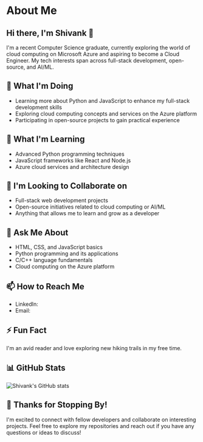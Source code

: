 # About Me

## Hi there, I'm Shivank 👋

I'm a recent Computer Science graduate, currently exploring the world of cloud computing on Microsoft Azure and aspiring to become a Cloud Engineer. My tech interests span across full-stack development, open-source, and AI/ML.

## 🔭 What I'm Doing

- Learning more about Python and JavaScript to enhance my full-stack development skills
- Exploring cloud computing concepts and services on the Azure platform
- Participating in open-source projects to gain practical experience

## 🌱 What I'm Learning

- Advanced Python programming techniques
- JavaScript frameworks like React and Node.js
- Azure cloud services and architecture design

## 👯 I'm Looking to Collaborate on

- Full-stack web development projects
- Open-source initiatives related to cloud computing or AI/ML
- Anything that allows me to learn and grow as a developer

## 💬 Ask Me About

- HTML, CSS, and JavaScript basics
- Python programming and its applications
- C/C++ language fundamentals
- Cloud computing on the Azure platform

## 📫 How to Reach Me

- LinkedIn: 
- Email: 

## ⚡ Fun Fact

I'm an avid reader and love exploring new hiking trails in my free time.

## 📊 GitHub Stats

![Shivank's GitHub stats](https://github-readme-stats.vercel.app/api?username=shivank&show_icons=true&theme=radical)

## 🎉 Thanks for Stopping By!

I'm excited to connect with fellow developers and collaborate on interesting projects. Feel free to explore my repositories and reach out if you have any questions or ideas to discuss!
